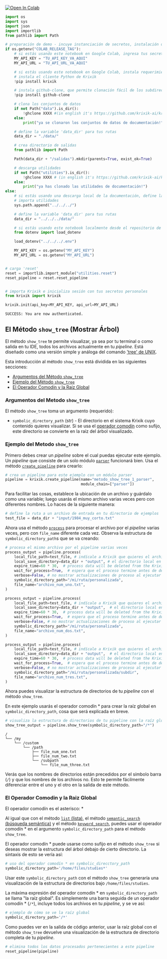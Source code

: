 <a href="https://colab.research.google.com/github/krixik-ai/krixik-docs/blob/main/docs/system/file_system/show_tree_method.ipynb" target="_parent"><img src="https://colab.research.google.com/assets/colab-badge.svg" alt="Open In Colab"/></a>


```python
import os
import sys
import json
import importlib
from pathlib import Path

# preparación de demo - incuye instanciación de secretos, instalación de requerimientos, y definición de rutas
if os.getenv("COLAB_RELEASE_TAG"):
    # si estás usando este notebook en Google Colab, ingresa tus secretos acá
    MY_API_KEY = "TU_API_KEY_VA_AQUI"
    MY_API_URL = "TU_API_URL_VA_AQUI"

    # si estás usando este notebook en Google Colab, instala requerimientos y descarga los subdirectorios requeridos
    # instala el cliente Python de Krixik
    !pip install krixik

    # instala github-clone, que permite clonación fácil de los subdirectorios del repositorio de documentación XXX
    !pip install github-clone

    # clona los conjuntos de datos
    if not Path("data").is_dir():
        !ghclone XXXX #(in english it's https://github.com/krixik-ai/krixik-docs/tree/main/data)
    else:
        print("ya se clonaron los conjuntos de datos de documentación!")

    # define la variable 'data_dir' para tus rutas
    data_dir = "./data/"

    # crea directorio de salidas
    from pathlib import Path

    Path(data_dir + "/salidas").mkdir(parents=True, exist_ok=True)

    # descarga utilidades
    if not Path("utilities").is_dir():
        !ghclone XXXX # (in english it's https://github.com/krixik-ai/krixik-docs/tree/main/utilities)
    else:
        print("ya has clonado las utilidades de documentación!")
else:
    # si estás usando una descarga local de la documentación, define las rutas relativas a la estructura local de la documentación
    # importa utilidades
    sys.path.append("../../../")

    # define la variable 'data_dir' para tus rutas
    data_dir = "../../../data/"

    # si estás usando este notebook localmente desde el repositorio de documentación Krixik, carga tus secretos de un archivo .env ubicado en la base del repositorio de documentación
    from dotenv import load_dotenv

    load_dotenv("../../../.env")

    MY_API_KEY = os.getenv("MY_API_KEY")
    MY_API_URL = os.getenv("MY_API_URL")


# carga 'reset'
reset = importlib.import_module("utilities.reset")
reset_pipeline = reset.reset_pipeline


# importa Krixik e inicializa sesión con tus secretos personales
from krixik import krixik

krixik.init(api_key=MY_API_KEY, api_url=MY_API_URL)
```

    SUCCESS: You are now authenticated.


## El Método `show_tree` (Mostrar Árbol)

El método `show_tree` te permite visualizar, ya sea por tu terminal o como salida en tu IDE, todos los archivos actualmente en tu *pipeline*. Está diseñado como una versión simple y análoga del comando ['tree' de UNIX](https://www.tecmint.com/linux-tree-command-examples/).

Esta introducción al método `show_tree` está dividida en las siguientes secciones:

- [Argumentos del Método `show_tree`](#argumentos-del-metodo-show_tree)
- [Ejemplo del Método `show_tree`](#ejemplo-del-metodo-show_tree)
- [El Operador Comodín y la Raíz Global](#el-operador-comodin-y-la-raiz-global)

### Argumentos del Metodo `show_tree`

El método `show_tree` toma un argumento (requerido):

- `symbolic_directory_path` (str) - El directorio en el sistema Krixik cuyo contenido quieres visualizar. Si se usa el [operador comodín](#el-operador-comodin-y-la-raiz-global) como sufijo, este directorio se convierte en la raíz del árbol visualizado.

### Ejemplo del Metodo `show_tree`

Primero debes crear un *pipeline* sobre el cual puedas ejecutar este ejemplo. Un *pipeline* que consiste de un solo módulo [`parser`](../../modulos/modulos_de_funciones_de_apoyo/modulo_parser_fragmentacion.md) funcionará bien. Usa el método [`create_pipeline`](../creacion_de_pipelines/creacion_de_pipelines.md) para crearlo:


```python
# crea un pipeline para este ejemplo con un módulo parser
pipeline = krixik.create_pipeline(name="metodo_show_tree_1_parser",
                                  module_chain=["parser"])
```

Para facilitar las cosas, establece la ubicación de un archivo y guárdalo como una variable; luego usarás el mismo archivo varias veces pero con diferentes nombres. Lo haces de la siguiente manera:


```python
# define la ruta a un archivo de entrada en tu directorio de ejemplos
test_file = data_dir + "input/1984_muy_corto.txt"
```

Ahora usa el método [`process`](../parametros_y_procesar_archivos_a_traves_de_pipelines/metodo_process_procesar.md) para procesar el archivo por el *pipeline* varias veces, pero con `file_name` diferente cada vez. Observa la estructura de `symbolic_directory_path`s que se va creando:


```python
# procesa el mismo archivo por el pipeline varias veces
process_output = pipeline.process(
    local_file_path=test_file, # indícale a Krixik que quieres el archivo antes definido y guardado en una variable
    local_save_directory=data_dir + "output", # el directorio local en el que se guardará el archivo de salida
    expire_time=60 * 30,  # process data will be deleted from the Krixik system in 30 minutes
    wait_for_process=True,  # espera que el proceso termine antes de devolver control del IDE al usuario
    verbose=False, # no mostrar actualizaciones de proceso al ejecutar el código
    symbolic_directory_path="/mi/ruta/personalizada",
    file_name="archivo_num_uno.txt",
)

process_output = pipeline.process(
    local_file_path=test_file, # indícale a Krixik que quieres el archivo antes definido y guardado en una variable
    local_save_directory=data_dir + "output",  # el directorio local en el que se guardará el archivo de salida
    expire_time=60 * 30,  # process data will be deleted from the Krixik system in 30 minutes
    wait_for_process=True,  # espera que el proceso termine antes de devolver control del IDE al usuario
    verbose=False, # no mostrar actualizaciones de proceso al ejecutar el código
    symbolic_directory_path="/mi/ruta/personalizada",
    file_name="archivo_num_dos.txt",
)

process_output = pipeline.process(
    local_file_path=test_file, # indícale a Krixik que quieres el archivo antes definido y guardado en una variable
    local_save_directory=data_dir + "output",  # el directorio local en el que se guardará el archivo de salida
    expire_time=60 * 30,  # process data will be deleted from the Krixik system in 30 minutes
    wait_for_process=True,  # espera que el proceso termine antes de devolver control del IDE al usuario
    verbose=False, # no mostrar actualizaciones de proceso al ejecutar el código
    symbolic_directory_path="/mi/ruta/personalizada/subdir",
    file_name="archivo_num_tres.txt",
)
```

Ahora puedes visualizar la estructura de directorios de tu *pipeline* con el método `show_tree`.

En este ejemplo usarás el operador comodín * para crear la raíz global en `symbolic_directory_path`, cosa que será explicada en breve.


```python
# visualiza la estructura de directorios de tu pipeline con la raíz global
show_tree_output = pipeline.show_tree(symbolic_directory_path="/*")
```

    /
    └── /my
        └── /custom
            └── /path
                ├── file_num_one.txt
                ├── file_num_two.txt
                └── /subpath
                    └── file_num_three.txt


Verás que los nombres de directorios están precedidos por el símbolo barra (`/`) y que los nombres de los archivos no. Esto te permite fácilmente diferenciar entre el uno y el otro en la salida de este método.

### El Operador Comodin y la Raiz Global

El operador comodín es el asterisco: *

Al igual que con el método [`list` (lista)](metodo_list_lista.md), el método [`semantic_search` (búsqueda semántica)](../metodos_de_busqueda/metodo_semantic_search_busqueda_semantica.md) y el método [`keyword_search`](../metodos_de_busqueda/metodo_keyword_search_busqueda_por_palabras_clave.md), puedes usar el operador comodín * en el argumento `symbolic_directory_path` para el método `show_tree`.

El operador comodín * puede usarse como sufijo en el método `show_tree` si deseas mostrar la estructura del árbol debajo de cierto directorio. La sintaxis de esto se vería así:

```python
# uso del operador comodín * en symbolic_direcctory_path
symbolic_directory_path='/home/files/studies*'
```

Usar este `symbolic_directory_path` con el método `show_tree` generaría una visualización de la estructura de directorios bajo `/home/files/studies`.

La máxima expresión del operador comodín * en `symbolic_directory_path` se llama "la raíz global". Es simplemente una barra seguida de un operador comodín * (`/*`), incluye todos los archivos en tu *pipeline*, y se ve así:


```python
# ejemplo de cómo se ve la raíz global
symbolic_directory_path='/*'
```

Como puedes ver en la salida de código anterior, usar la raíz global con el método `show_tree` devuelve una visualización de la estructura de directorio completa de tu *pipeline*.


```python
# elimina todos los datos procesados pertenecientes a este pipeline
reset_pipeline(pipeline)
```
